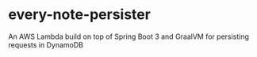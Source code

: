 # every-note-persister
An AWS Lambda build on top of Spring Boot 3 and GraalVM for persisting requests in DynamoDB
